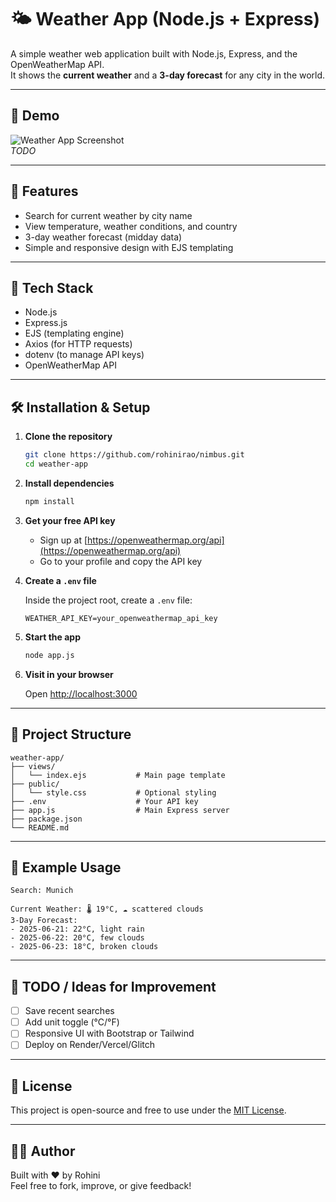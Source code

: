 
# 🌤️ Weather App (Node.js + Express)

A simple weather web application built with Node.js, Express, and the OpenWeatherMap API.  
It shows the **current weather** and a **3-day forecast** for any city in the world.

---

## 📸 Demo

![Weather App Screenshot](https://via.placeholder.com/800x400?text=Weather+App+Demo)  
*TODO*

---

## 🚀 Features

- Search for current weather by city name
- View temperature, weather conditions, and country
- 3-day weather forecast (midday data)
- Simple and responsive design with EJS templating

---

## 🧰 Tech Stack

- Node.js
- Express.js
- EJS (templating engine)
- Axios (for HTTP requests)
- dotenv (to manage API keys)
- OpenWeatherMap API

---

## 🛠️ Installation & Setup

1. **Clone the repository**

   ```bash
   git clone https://github.com/rohinirao/nimbus.git
   cd weather-app
   ```

2. **Install dependencies**

   ```bash
   npm install
   ```

3. **Get your free API key**

   - Sign up at [https://openweathermap.org/api](https://openweathermap.org/api)
   - Go to your profile and copy the API key

4. **Create a `.env` file**

   Inside the project root, create a `.env` file:

   ```env
   WEATHER_API_KEY=your_openweathermap_api_key
   ```

5. **Start the app**

   ```bash
   node app.js
   ```

6. **Visit in your browser**

   Open [http://localhost:3000](http://localhost:3000)

---

## 📁 Project Structure

```
weather-app/
├── views/
│   └── index.ejs           # Main page template
├── public/
│   └── style.css           # Optional styling
├── .env                    # Your API key
├── app.js                  # Main Express server
├── package.json
└── README.md
```

---

## 🧪 Example Usage

```
Search: Munich

Current Weather: 🌡️ 19°C, ☁️ scattered clouds
3-Day Forecast:
- 2025-06-21: 22°C, light rain
- 2025-06-22: 20°C, few clouds
- 2025-06-23: 18°C, broken clouds
```

---

## 📌 TODO / Ideas for Improvement

- [ ] Save recent searches
- [ ] Add unit toggle (°C/°F)
- [ ] Responsive UI with Bootstrap or Tailwind
- [ ] Deploy on Render/Vercel/Glitch

---

## 📄 License

This project is open-source and free to use under the [MIT License](LICENSE).

---

## 👩‍💻 Author

Built with ❤️ by Rohini  
Feel free to fork, improve, or give feedback!